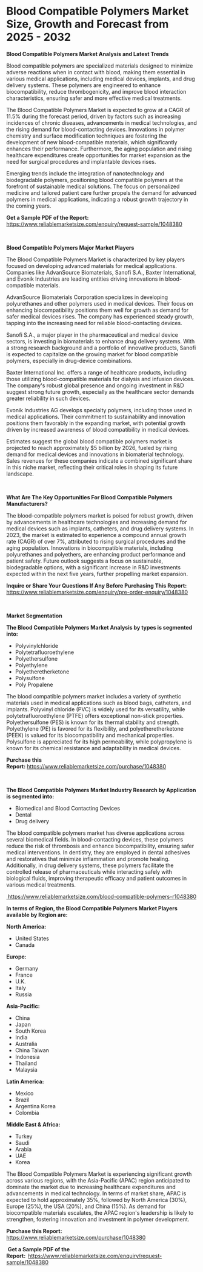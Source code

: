 <p><h1>Blood Compatible Polymers Market Size, Growth and Forecast from 2025 - 2032</h1></p><p><strong>Blood Compatible Polymers Market Analysis and Latest Trends</strong></p>
<p><p>Blood compatible polymers are specialized materials designed to minimize adverse reactions when in contact with blood, making them essential in various medical applications, including medical devices, implants, and drug delivery systems. These polymers are engineered to enhance biocompatibility, reduce thrombogenicity, and improve blood interaction characteristics, ensuring safer and more effective medical treatments.</p><p>The Blood Compatible Polymers Market is expected to grow at a CAGR of 11.5% during the forecast period, driven by factors such as increasing incidences of chronic diseases, advancements in medical technologies, and the rising demand for blood-contacting devices. Innovations in polymer chemistry and surface modification techniques are fostering the development of new blood-compatible materials, which significantly enhances their performance. Furthermore, the aging population and rising healthcare expenditures create opportunities for market expansion as the need for surgical procedures and implantable devices rises. </p><p>Emerging trends include the integration of nanotechnology and biodegradable polymers, positioning blood compatible polymers at the forefront of sustainable medical solutions. The focus on personalized medicine and tailored patient care further propels the demand for advanced polymers in medical applications, indicating a robust growth trajectory in the coming years.</p></p>
<p><strong>Get a Sample PDF of the Report:&nbsp;</strong> <a href="https://www.reliablemarketsize.com/enquiry/request-sample/1048380?utm_campaign=3212&utm_medium=2&utm_source=Github&utm_content=ia&utm_term=19042025&utm_id=blood-compatible-polymers">https://www.reliablemarketsize.com/enquiry/request-sample/1048380</a></p>
<p>&nbsp;</p>
<p><strong>Blood Compatible Polymers Major Market Players</strong></p>
<p><p>The Blood Compatible Polymers Market is characterized by key players focused on developing advanced materials for medical applications. Companies like AdvanSource Biomaterials, Sanofi S.A., Baxter International, and Evonik Industries are leading entities driving innovations in blood-compatible materials.</p><p>AdvanSource Biomaterials Corporation specializes in developing polyurethanes and other polymers used in medical devices. Their focus on enhancing biocompatibility positions them well for growth as demand for safer medical devices rises. The company has experienced steady growth, tapping into the increasing need for reliable blood-contacting devices.</p><p>Sanofi S.A., a major player in the pharmaceutical and medical device sectors, is investing in biomaterials to enhance drug delivery systems. With a strong research background and a portfolio of innovative products, Sanofi is expected to capitalize on the growing market for blood compatible polymers, especially in drug-device combinations.</p><p>Baxter International Inc. offers a range of healthcare products, including those utilizing blood-compatible materials for dialysis and infusion devices. The company's robust global presence and ongoing investment in R&D suggest strong future growth, especially as the healthcare sector demands greater reliability in such devices.</p><p>Evonik Industries AG develops specialty polymers, including those used in medical applications. Their commitment to sustainability and innovation positions them favorably in the expanding market, with potential growth driven by increased awareness of blood compatibility in medical devices.</p><p>Estimates suggest the global blood compatible polymers market is projected to reach approximately $5 billion by 2026, fueled by rising demand for medical devices and innovations in biomaterial technology. Sales revenues for these companies indicate a combined significant share in this niche market, reflecting their critical roles in shaping its future landscape.</p></p>
<p>&nbsp;</p>
<p><strong>What Are The Key Opportunities For Blood Compatible Polymers Manufacturers?</strong></p>
<p><p>The blood-compatible polymers market is poised for robust growth, driven by advancements in healthcare technologies and increasing demand for medical devices such as implants, catheters, and drug delivery systems. In 2023, the market is estimated to experience a compound annual growth rate (CAGR) of over 7%, attributed to rising surgical procedures and the aging population. Innovations in biocompatible materials, including polyurethanes and polyethers, are enhancing product performance and patient safety. Future outlook suggests a focus on sustainable, biodegradable options, with a significant increase in R&D investments expected within the next five years, further propelling market expansion.</p></p>
<p><strong>Inquire or Share Your Questions If Any Before Purchasing This Report:</strong> <a href="https://www.reliablemarketsize.com/enquiry/pre-order-enquiry/1048380?utm_campaign=3212&utm_medium=2&utm_source=Github&utm_content=ia&utm_term=19042025&utm_id=blood-compatible-polymers">https://www.reliablemarketsize.com/enquiry/pre-order-enquiry/1048380</a></p>
<p>&nbsp;</p>
<p><strong>Market Segmentation</strong></p>
<p><strong>The Blood Compatible Polymers Market Analysis by types is segmented into:</strong></p>
<p><ul><li>Polyvinylchloride</li><li>Polytetrafluoroethylene</li><li>Polyethersulfone</li><li>Polyethylene</li><li>Polyetheretherketone</li><li>Polysulfone</li><li>Poly Propalene</li></ul></p>
<p><p>The blood compatible polymers market includes a variety of synthetic materials used in medical applications such as blood bags, catheters, and implants. Polyvinyl chloride (PVC) is widely used for its versatility, while polytetrafluoroethylene (PTFE) offers exceptional non-stick properties. Polyethersulfone (PES) is known for its thermal stability and strength. Polyethylene (PE) is favored for its flexibility, and polyetheretherketone (PEEK) is valued for its biocompatibility and mechanical properties. Polysulfone is appreciated for its high permeability, while polypropylene is known for its chemical resistance and adaptability in medical devices.</p></p>
<p><strong>Purchase this Report:&nbsp;</strong><a href="https://www.reliablemarketsize.com/purchase/1048380?utm_campaign=3212&utm_medium=2&utm_source=Github&utm_content=ia&utm_term=19042025&utm_id=blood-compatible-polymers">https://www.reliablemarketsize.com/purchase/1048380</a></p>
<p>&nbsp;</p>
<p><strong>The Blood Compatible Polymers Market Industry Research by Application is segmented into:</strong></p>
<p><ul><li>Biomedical and Blood Contacting Devices</li><li>Dental</li><li>Drug delivery</li></ul></p>
<p><p>The blood compatible polymers market has diverse applications across several biomedical fields. In blood-contacting devices, these polymers reduce the risk of thrombosis and enhance biocompatibility, ensuring safer medical interventions. In dentistry, they are employed in dental adhesives and restoratives that minimize inflammation and promote healing. Additionally, in drug delivery systems, these polymers facilitate the controlled release of pharmaceuticals while interacting safely with biological fluids, improving therapeutic efficacy and patient outcomes in various medical treatments.</p></p>
<p><a href="https://www.reliablemarketsize.com/blood-compatible-polymers-r1048380?utm_campaign=3212&utm_medium=2&utm_source=Github&utm_content=ia&utm_term=19042025&utm_id=blood-compatible-polymers">&nbsp;https://www.reliablemarketsize.com/blood-compatible-polymers-r1048380</a></p>
<p><strong>In terms of Region, the Blood Compatible Polymers Market Players available by Region are:</strong></p>
<p>
    <p> <strong> North America: </strong>
        <ul>
            <li>United States</li>
            <li>Canada</li>
        </ul>
        </p> 
    <p> <strong> Europe: </strong>
        <ul>
            <li>Germany</li>
            <li>France</li>
            <li>U.K.</li>
            <li>Italy</li>
            <li>Russia</li>
        </ul>
        </p> 
    <p> <strong> Asia-Pacific: </strong>
        <ul>
            <li>China</li>
            <li>Japan</li>
            <li>South Korea</li>
            <li>India</li>
            <li>Australia</li>
            <li>China Taiwan</li>
            <li>Indonesia</li>
            <li>Thailand</li>
            <li>Malaysia</li>
        </ul>
        </p> 
    <p> <strong> Latin America: </strong>
        <ul>
            <li>Mexico</li>
            <li>Brazil</li>
            <li>Argentina Korea</li>
            <li>Colombia</li>
        </ul>
        </p> 
    <p> <strong> Middle East & Africa: </strong>
        <ul>
            <li>Turkey</li>
            <li>Saudi</li>
            <li>Arabia</li>
            <li>UAE</li>
            <li>Korea</li>
        </ul>
    </p>
    </p>
<p><p>The Blood Compatible Polymers Market is experiencing significant growth across various regions, with the Asia-Pacific (APAC) region anticipated to dominate the market due to increasing healthcare expenditures and advancements in medical technology. In terms of market share, APAC is expected to hold approximately 35%, followed by North America (30%), Europe (25%), the USA (20%), and China (15%). As demand for biocompatible materials escalates, the APAC region's leadership is likely to strengthen, fostering innovation and investment in polymer development.</p></p>
<p><strong>Purchase this Report: </strong><a href="https://www.reliablemarketsize.com/purchase/1048380?utm_campaign=3212&utm_medium=2&utm_source=Github&utm_content=ia&utm_term=19042025&utm_id=blood-compatible-polymers">https://www.reliablemarketsize.com/purchase/1048380</a></p>
<p>&nbsp;<strong>Get a Sample PDF of the Report:&nbsp;&nbsp;</strong><a href="https://www.reliablemarketsize.com/enquiry/request-sample/1048380?utm_campaign=3212&utm_medium=2&utm_source=Github&utm_content=ia&utm_term=19042025&utm_id=blood-compatible-polymers">https://www.reliablemarketsize.com/enquiry/request-sample/1048380</a></p>
<p><strong></strong></p>
<p><p></p><p></p><p></p></p>